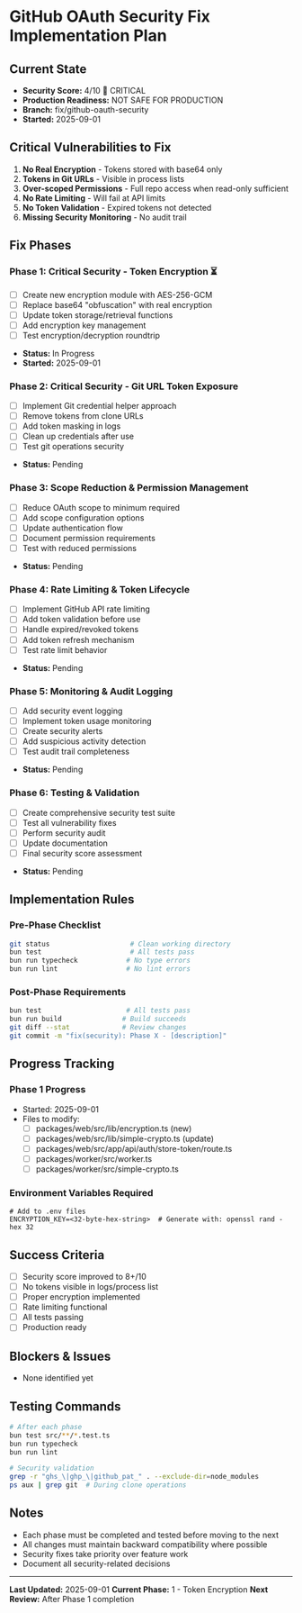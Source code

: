 # GitHub OAuth Security Fix Implementation Plan

## Current State
- **Security Score:** 4/10 🔴 CRITICAL
- **Production Readiness:** NOT SAFE FOR PRODUCTION
- **Branch:** fix/github-oauth-security
- **Started:** 2025-09-01

## Critical Vulnerabilities to Fix
1. **No Real Encryption** - Tokens stored with base64 only
2. **Tokens in Git URLs** - Visible in process lists
3. **Over-scoped Permissions** - Full repo access when read-only sufficient
4. **No Rate Limiting** - Will fail at API limits
5. **No Token Validation** - Expired tokens not detected
6. **Missing Security Monitoring** - No audit trail

## Fix Phases

### Phase 1: Critical Security - Token Encryption ⏳
- [ ] Create new encryption module with AES-256-GCM
- [ ] Replace base64 "obfuscation" with real encryption
- [ ] Update token storage/retrieval functions
- [ ] Add encryption key management
- [ ] Test encryption/decryption roundtrip
- **Status:** In Progress
- **Started:** 2025-09-01

### Phase 2: Critical Security - Git URL Token Exposure
- [ ] Implement Git credential helper approach
- [ ] Remove tokens from clone URLs
- [ ] Add token masking in logs
- [ ] Clean up credentials after use
- [ ] Test git operations security
- **Status:** Pending

### Phase 3: Scope Reduction & Permission Management
- [ ] Reduce OAuth scope to minimum required
- [ ] Add scope configuration options
- [ ] Update authentication flow
- [ ] Document permission requirements
- [ ] Test with reduced permissions
- **Status:** Pending

### Phase 4: Rate Limiting & Token Lifecycle
- [ ] Implement GitHub API rate limiting
- [ ] Add token validation before use
- [ ] Handle expired/revoked tokens
- [ ] Add token refresh mechanism
- [ ] Test rate limit behavior
- **Status:** Pending

### Phase 5: Monitoring & Audit Logging
- [ ] Add security event logging
- [ ] Implement token usage monitoring
- [ ] Create security alerts
- [ ] Add suspicious activity detection
- [ ] Test audit trail completeness
- **Status:** Pending

### Phase 6: Testing & Validation
- [ ] Create comprehensive security test suite
- [ ] Test all vulnerability fixes
- [ ] Perform security audit
- [ ] Update documentation
- [ ] Final security score assessment
- **Status:** Pending

## Implementation Rules

### Pre-Phase Checklist
```bash
git status                    # Clean working directory
bun test                      # All tests pass
bun run typecheck            # No type errors
bun run lint                 # No lint errors
```

### Post-Phase Requirements
```bash
bun test                     # All tests pass
bun run build               # Build succeeds
git diff --stat             # Review changes
git commit -m "fix(security): Phase X - [description]"
```

## Progress Tracking

### Phase 1 Progress
- Started: 2025-09-01
- Files to modify:
  - [ ] packages/web/src/lib/encryption.ts (new)
  - [ ] packages/web/src/lib/simple-crypto.ts (update)
  - [ ] packages/web/src/app/api/auth/store-token/route.ts
  - [ ] packages/worker/src/worker.ts
  - [ ] packages/worker/src/simple-crypto.ts

### Environment Variables Required
```env
# Add to .env files
ENCRYPTION_KEY=<32-byte-hex-string>  # Generate with: openssl rand -hex 32
```

## Success Criteria
- [ ] Security score improved to 8+/10
- [ ] No tokens visible in logs/process list
- [ ] Proper encryption implemented
- [ ] Rate limiting functional
- [ ] All tests passing
- [ ] Production ready

## Blockers & Issues
- None identified yet

## Testing Commands
```bash
# After each phase
bun test src/**/*.test.ts
bun run typecheck
bun run lint

# Security validation
grep -r "ghs_\|ghp_\|github_pat_" . --exclude-dir=node_modules
ps aux | grep git  # During clone operations
```

## Notes
- Each phase must be completed and tested before moving to the next
- All changes must maintain backward compatibility where possible
- Security fixes take priority over feature work
- Document all security-related decisions

---

**Last Updated:** 2025-09-01
**Current Phase:** 1 - Token Encryption
**Next Review:** After Phase 1 completion